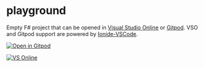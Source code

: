 # playground

Empty F# project that can be opened in [Visual Studio Online](https://visualstudio.microsoft.com/services/visual-studio-online/) or [Gitpod](https://gitpod.io/). VSO and Gitpod support are powered by [Ionide-VSCode](https://ionide.io).

[![Open in Gitpod](https://gitpod.io/button/open-in-gitpod.svg)](https://gitpod.io/#https://github.com/Ionide/Playground)


<a href="https://online.visualstudio.com/environments/new?name=Playground&repo=Ionide/Playground"><img src="https://img.shields.io/static/v1?style=flat-square&logo=microsoft&label=VS%20Online&message=Create&color=blue" alt="VS Online"></a>